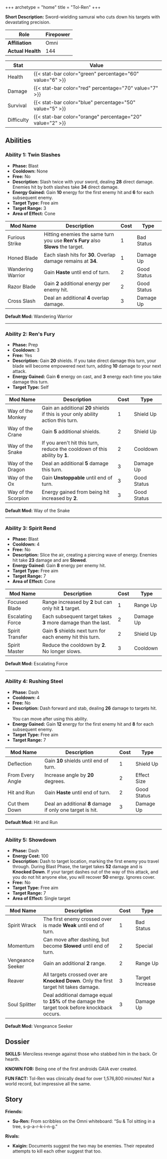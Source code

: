+++
archetype = "home"
title = "Tol-Ren"
+++

**Short Description:** Sword-wielding samurai who cuts down his targets with devastating precision.

| **Role**          | Firepower |
| ----------------- | --------- |
| **Affiliation**   | Omni      |
| **Actual Health** | 144       |

| **Stat**   | **Value**                                                 |
| ---------- | --------------------------------------------------------- |
| Health     | {{< stat-bar color="green" percentage="60" value="6" >}}  |
| Damage     | {{< stat-bar color="red" percentage="70" value="7" >}}    |
| Survival   | {{< stat-bar color="blue" percentage="50" value="5" >}}   |
| Difficulty | {{< stat-bar color="orange" percentage="20" value="2" >}} |

## Abilities

### Ability 1: Twin Slashes

- **Phase:** Blast
- **Cooldown:** None
- **Free:** No
- **Description:** Slash twice with your sword, dealing **28** direct damage. Enemies hit by both slashes take **34** direct damage.
- **Energy Gained:** Gain **10** energy for the first enemy hit and **6** for each subsequent enemy.
- **Target Type:** Free aim
- **Target Range:** 3
- **Area of Effect:** Cone

| **Mod Name**      | **Description**                                                                 | **Cost** | **Type**    |
| ----------------- | ------------------------------------------------------------------------------- | -------- | ----------- |
| Furious Strike    | Hitting enemies the same turn you use **Ren's Fury** also **Slows** the target. | 1        | Bad Status  |
| Honed Blade       | Each slash hits for **30**. Overlap damage remains at **34**.                   | 1        | Damage Up   |
| Wandering Warrior | Gain **Haste** until end of turn.                                               | 2        | Good Status |
| Razor Blade       | Gain **2** additional energy per enemy hit.                                     | 2        | Good Status |
| Cross Slash       | Deal an additional **4** overlap damage.                                        | 3        | Damage Up   |

**Default Mod:** Wandering Warrior

---

### Ability 2: Ren's Fury

- **Phase:** Prep
- **Cooldown:** 3
- **Free:** Yes
- **Description:** Gain **20** shields. If you take direct damage this turn, your blade will become empowered next turn, adding **10** damage to your next attack.
- **Energy Gained:** Gain **6** energy on cast, and **3** energy each time you take damage this turn.
- **Target Type:** Self

| **Mod Name**        | **Description**                                                                  | **Cost** | **Type**    |
| ------------------- | -------------------------------------------------------------------------------- | -------- | ----------- |
| Way of the Monkey   | Gain an additional **20** shields if this is your only ability action this turn. | 1        | Shield Up   |
| Way of the Crane    | Gain **5** additional shields.                                                   | 2        | Shield Up   |
| Way of the Snake    | If you aren't hit this turn, reduce the cooldown of this ability by **1**.       | 2        | Cooldown    |
| Way of the Dragon   | Deal an additional **5** damage this turn.                                       | 3        | Damage Up   |
| Way of the Ox       | Gain **Unstoppable** until end of turn.                                          | 3        | Good Status |
| Way of the Scorpion | Energy gained from being hit increased by **2**.                                 | 3        | Good Status |

**Default Mod:** Way of the Snake

---

### Ability 3: Spirit Rend

- **Phase:** Blast
- **Cooldown:** 4
- **Free:** No
- **Description:** Slice the air, creating a piercing wave of energy. Enemies hit take **23** damage and are **Slowed**.
- **Energy Gained:** Gain **8** energy per enemy hit.
- **Target Type:** Free aim
- **Target Range:** 7
- **Area of Effect:** Cone

| **Mod Name**     | **Description**                                               | **Cost** | **Type**  |
| ---------------- | ------------------------------------------------------------- | -------- | --------- |
| Focused Blade    | Range increased by **2** but can only hit **1** target.       | 1        | Range Up  |
| Escalating Force | Each subsequent target takes **3** more damage than the last. | 2        | Damage Up |
| Spirit Transfer  | Gain **5** shields next turn for each enemy hit this turn.    | 2        | Shield Up |
| Spirit Master    | Reduce the cooldown by **2**. No longer slows.                | 3        | Cooldown  |

**Default Mod:** Escalating Force

---

### Ability 4: Rushing Steel

- **Phase:** Dash
- **Cooldown:** 4
- **Free:** No
- **Description:** Dash forward and stab, dealing **26** damage to targets hit.<br><br>You can move after using this ability.
- **Energy Gained:** Gain **12** energy for the first enemy hit and **8** for each subsequent enemy.
- **Target Type:** Free aim
- **Target Range:** 7

| **Mod Name**     | **Description**                                            | **Cost** | **Type**    |
| ---------------- | ---------------------------------------------------------- | -------- | ----------- |
| Deflection       | Gain **10** shields until end of turn.                     | 1        | Shield Up   |
| From Every Angle | Increase angle by **20** degrees.                          | 2        | Effect Size |
| Hit and Run      | Gain **Haste** until end of turn.                          | 2        | Good Status |
| Cut them Down    | Deal an additional **8** damage if only one target is hit. | 3        | Damage Up   |

**Default Mod:** Hit and Run

---

### Ability 5: Showdown

- **Phase:** Dash
- **Energy Cost:** 100
- **Description:** Dash to target location, marking the first enemy you travel through. During Blast Phase, the target takes **52** damage and is **Knocked Down**. If your target dashes out of the way of this attack, and you do not hit anyone else, you will recover **50** energy. Ignores cover.
- **Free:** No
- **Target Type:** Free aim
- **Target Range:** 7
- **Area of Effect:** Single target

| **Mod Name**     | **Description**                                                                                | **Cost** | **Type**        |
| ---------------- | ---------------------------------------------------------------------------------------------- | -------- | --------------- |
| Spirit Wrack     | The first enemy crossed over is made **Weak** until end of turn.                               | 1        | Bad Status      |
| Momentum         | Can move after dashing, but become **Slowed** until end of turn.                               | 2        | Special         |
| Vengeance Seeker | Gain an additional **2** range.                                                                | 2        | Range Up        |
| Reaver           | All targets crossed over are **Knocked Down**. Only the first target hit takes damage.         | 3        | Target Increase |
| Soul Splitter    | Deal additional damage equal to **15%** of the damage the target took before knockback occurs. | 3        | Damage Up       |

**Default Mod:** Vengeance Seeker

## Dossier

**SKILLS:** Merciless revenge against those who stabbed him in the back. Or hearth.

**KNOWN FOR:** Being one of the first androids GAIA ever created.

**FUN FACT:** Tol-Ren was clinically dead for over 1,576,800 minutes! Not a world record, but impressive all the same.

## Story

**Friends:**

- **Su-Ren:** From scribbles on the Omni whiteboard: “Su & Tol sitting in a tree, s-p-a-r-k-i-n-g.”

**Rivals:**

- **Kaigin:** Documents suggest the two may be enemies. Their repeated attempts to kill each other suggest that too.
